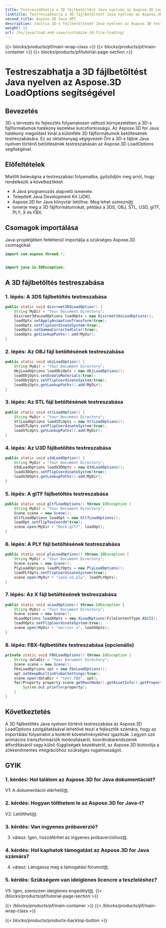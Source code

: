 ```yaml
---
title: Testreszabhatja a 3D fájlbetöltést Java nyelven az Aspose.3D LoadOptions segítségével
linktitle: Testreszabhatja a 3D fájlbetöltést Java nyelven az Aspose.3D LoadOptions segítségével
second_title: Aspose.3D Java API
description: Javítsa 3D-s fájlbetöltését Java nyelven az Aspose.3D testreszabható LoadOptions segítségével. Ismerje meg a 3DS, OBJ, STL, U3D, glTF, PLY, X és az opcionális FBX testreszabását lépésről lépésre.
weight: 12
url: /hu/java/load-and-save/customize-3d-file-loading/
---
```


{{< blocks/products/pf/main-wrap-class >}}
{{< blocks/products/pf/main-container >}}
{{< blocks/products/pf/tutorial-page-section >}}

# Testreszabhatja a 3D fájlbetöltést Java nyelven az Aspose.3D LoadOptions segítségével

## Bevezetés

3D-s tervezés és fejlesztés folyamatosan változó környezetében a 3D-s fájlformátumok hatékony kezelése kulcsfontosságú. Az Aspose.3D for Java hatékony megoldást kínál a különféle 3D fájlformátumok betöltésének testreszabására. Ez az oktatóanyag végigvezeti Önt a 3D-s fájlok Java nyelven történő betöltésének testreszabásán az Aspose.3D LoadOptions segítségével.

## Előfeltételek

Mielőtt belevágna a testreszabási folyamatba, győződjön meg arról, hogy rendelkezik a következőkkel:

- A Java programozás alapvető ismerete.
- Telepített Java Development Kit (JDK).
-  Aspose.3D for Java könyvtár letöltve. Meg lehet szerezni[itt](https://releases.aspose.com/3d/java/).
- Ismerje meg a 3D fájlformátumokat, például a 3DS, OBJ, STL, U3D, glTF, PLY, X és FBX.

## Csomagok importálása

Java-projektjében feltétlenül importálja a szükséges Aspose.3D csomagokat:

```java
import com.aspose.threed.*;


import java.io.IOException;
```

## A 3D fájlbetöltés testreszabása

### 1. lépés: A 3DS fájlbetöltés testreszabása

```java
public static void discreet3DSLoadOption() {
    String MyDir = "Your Document Directory";
    Discreet3dsLoadOptions loadOpts = new Discreet3dsLoadOptions();
    loadOpts.setApplyAnimationTransform(true);
    loadOpts.setFlipCoordinateSystem(true);
    loadOpts.setGammaCorrectedColor(true);
    loadOpts.getLookupPaths().add(MyDir);
}
```

### 2. lépés: Az OBJ fájl betöltésének testreszabása

```java
public static void objLoadOption() {
    String MyDir = "Your Document Directory";
    ObjLoadOptions loadObjOpts = new ObjLoadOptions();
    loadObjOpts.setEnableMaterials(true);
    loadObjOpts.setFlipCoordinateSystem(true);
    loadObjOpts.getLookupPaths().add(MyDir);
}
```

### 3. lépés: Az STL fájl betöltésének testreszabása

```java
public static void stlLoadOption() {
    String MyDir = "Your Document Directory";
    StlLoadOptions loadSTLOpts = new StlLoadOptions();
    loadSTLOpts.setFlipCoordinateSystem(true);
    loadSTLOpts.getLookupPaths().add(MyDir);
}
```

### 4. lépés: Az U3D fájlbetöltés testreszabása

```java
public static void u3dLoadOption() {
    String MyDir = "Your Document Directory";
    U3dLoadOptions loadU3DOpts = new U3dLoadOptions();
    loadU3DOpts.setFlipCoordinateSystem(true);
    loadU3DOpts.getLookupPaths().add(MyDir);
}
```

### 5. lépés: A glTF fájlbetöltés testreszabása

```java
public static void gltfLoadOptions() throws IOException {
    String MyDir = "Your Document Directory";
    Scene scene = new Scene();
    GltfLoadOptions loadOpt = new GltfLoadOptions();
    loadOpt.setFlipTexCoordV(true);
    scene.open(MyDir + "Duck.gltf", loadOpt);
}
```

### 6. lépés: A PLY fájl betöltésének testreszabása

```java
public static void plyLoadOptions() throws IOException {
    String MyDir = "Your Document Directory";
    Scene scene = new Scene();
    PlyLoadOptions loadPLYOpts = new PlyLoadOptions();
    loadPLYOpts.setFlipCoordinateSystem(true);
    scene.open(MyDir + "vase-v2.ply", loadPLYOpts);
}
```

### 7. lépés: Az X fájl betöltésének testreszabása

```java
public static void xLoadOptions() throws IOException {
    String MyDir = "Your Document Directory";
    Scene scene = new Scene();
    XLoadOptions loadXOpts = new XLoadOptions(FileContentType.ASCII);
    loadXOpts.setFlipCoordinateSystem(true);
    scene.open(MyDir + "warrior.x", loadXOpts);
}
```

### 8. lépés: FBX-fájlbetöltés testreszabása (opcionális)

```java
private static void FBXLoadOptions() throws IOException {
    String dataDir = "Your Document Directory";
    Scene scene = new Scene();
    FbxLoadOptions opt = new FbxLoadOptions();
    opt.setKeepBuiltinGlobalSettings(true);
    scene.open(dataDir + "test.FBX", opt);
    for(Property property:scene.getRootNode().getAssetInfo().getProperties()) {
        System.out.println(property);
    }
}
```

## Következtetés

A 3D fájlbetöltés Java nyelven történő testreszabása az Aspose.3D LoadOptions szolgáltatásával lehetővé teszi a fejlesztők számára, hogy az importálási folyamatot a konkrét követelményekhez igazítsák. Legyen szó animációs transzformációk módosításáról, koordinátarendszerek átfordításáról vagy külső függőségek kezeléséről, az Aspose.3D biztosítja a zökkenőmentes integrációhoz szükséges rugalmasságot.

## GYIK

### 1. kérdés: Hol találom az Aspose.3D for Java dokumentációt?

 V1: A dokumentáció elérhető[itt](https://reference.aspose.com/3d/java/).

### 2. kérdés: Hogyan tölthetem le az Aspose.3D for Java-t?

 V2: Letöltheti[itt](https://releases.aspose.com/3d/java/).

### 3. kérdés: Van ingyenes próbaverzió?

 3. válasz: Igen, hozzáférhet az ingyenes próbaverzióhoz[itt](https://releases.aspose.com/).

### 4. kérdés: Hol kaphatok támogatást az Aspose.3D for Java számára?

 4. válasz: Látogassa meg a támogatási fórumot[itt](https://forum.aspose.com/c/3d/18).

### 5. kérdés: Szükségem van ideiglenes licencre a teszteléshez?

 V5: Igen, szerezzen ideiglenes engedélyt[itt](https://purchase.aspose.com/temporary-license/).
{{< /blocks/products/pf/tutorial-page-section >}}

{{< /blocks/products/pf/main-container >}}
{{< /blocks/products/pf/main-wrap-class >}}

{{< blocks/products/products-backtop-button >}}
